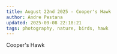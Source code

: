 ```yaml
---
title: August 22nd 2025 - Cooper's Hawk
author: Andre Pestana
updated: 2025-09-08 22:18:21
tags: photography, nature, birds, hawk
---
```


<!-- excerpt -->

Cooper's Hawk

<!-- excerpt -->

<FolderGallery dir="/sections/photography/posts/2025-08-22" sort="name-asc" />
